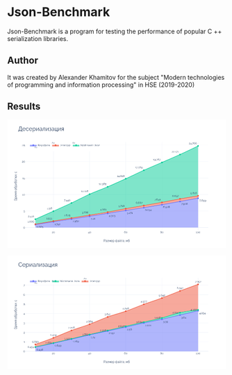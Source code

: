 # Json-Benchmark

Json-Benchmark is a program for testing the performance of popular C ++ serialization libraries. 

## Author

It was created by Alexander Khamitov for the subject "Modern technologies of programming and information processing" in HSE (2019-2020)

## Results

![Deserialization](https://raw.githubusercontent.com/Khorcus/Json-Benchmark/master/plots/Deserialization.png?token=AIQMQKTABKV34PTNB4AK4NS65NYWC)

![Deserialization](https://raw.githubusercontent.com/Khorcus/Json-Benchmark/master/plots/Serialization.png?token=AIQMQKWJ34Q6DLCPADUQ4Y265NY2A)
